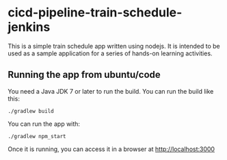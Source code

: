 # cicd-pipeline-train-schedule-jenkins

This is a simple train schedule app written using nodejs. It is intended to be used as a sample application for a series of hands-on learning activities.

## Running the app from ubuntu/code

You need a Java JDK 7 or later to run the build. You can run the build like this:

    ./gradlew build

You can run the app with:

    ./gradlew npm_start

Once it is running, you can access it in a browser at [http://localhost:3000](http://localhost:3000)
